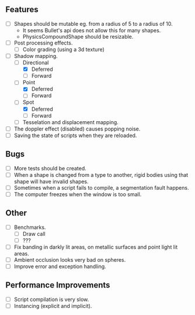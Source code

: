 ## Features
- [ ] Shapes should be mutable eg. from a radius of 5 to a radius of 10.
    * It seems Bullet's api does not allow this for many shapes.
    * PhysicsCompoundShape should be resizable.
- [ ] Post processing effects.
    - [ ] Color grading (using a 3d texture)
- [ ] Shadow mapping.
    - [ ] Directional
        - [x] Deferred
        - [ ] Forward
    - [ ] Point
        - [x] Deferred
        - [ ] Forward
    - [ ] Spot
        - [x] Deferred
        - [ ] Forward
    - [ ] Tesselation and displacement mapping.
- [ ] The doppler effect (disabled) causes popping noise.
- [ ] Saving the state of scripts when they are reloaded.

## Bugs
- [ ] More tests should be created.
- [ ] When a shape is changed from a type to another, rigid bodies using that shape will have invalid shapes.
- [ ] Sometimes when a script fails to compile, a segmentation fault happens.
- [ ] The computer freezes when the window is too small.

## Other
- [ ] Benchmarks.
    - [ ] Draw call
    - [ ] ???
- [ ] Fix banding in darkly lit areas, on metallic surfaces and point light lit areas.
- [ ] Ambient occlusion looks very bad on spheres.
- [ ] Improve error and exception handling.

## Performance Improvements
- [ ] Script compilation is very slow.
- [ ] Instancing (explicit and implicit).
